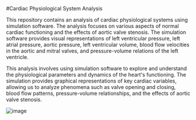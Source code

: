 #Cardiac Physiological System Analysis

This repository contains an analysis of cardiac physiological systems using simulation software. The analysis focuses on various aspects of normal cardiac functioning and the effects of aortic valve stenosis. The simulation software provides visual representations of left ventricular pressure, left atrial pressure, aortic pressure, left ventricular volume, blood flow velocities in the aortic and mitral valves, and pressure-volume relations of the left ventricle.

This analysis involves using simulation software to explore and understand the physiological parameters and dynamics of the heart's functioning. The simulation provides graphical representations of key cardiac variables, allowing us to analyze phenomena such as valve opening and closing, blood flow patterns, pressure-volume relationships, and the effects of aortic valve stenosis.

![image](https://github.com/Umesha-Tilakarathna/Modelling-and-Analysis-of-Physiological-Systems/assets/131768837/957b2ee3-d0c2-4b54-82d3-43c7f66fff79)



